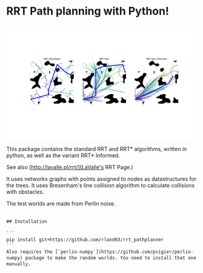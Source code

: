 # RRT Path planning with Python!

![Screenshot of RRTstar path](./Figure_1.png)

This package contains the standard RRT and RRT* algorithms, written in python, as well as the variant RRT* Informed.

See also [http://lavalle.pl/rrt/](LaValle's RRT Page.)

It uses networkx graphs with points assigned to nodes as datastructures for the trees. It uses Bresenham's line collision algorithm to calculate collisions with obstacles.

The test worlds are made from Perlin noise.

~~~Slices of 3-d perlin noise are used to simulate dynamic environments; those can be animated with the animation module (currently broken)~~~

## Installation

```
pip install git+https://github.com/rland93/rrt_pathplanner
```
Also requires the [`perlin-numpy`](https://github.com/pvigier/perlin-numpy) package to make the random worlds. You need to install that one manually.